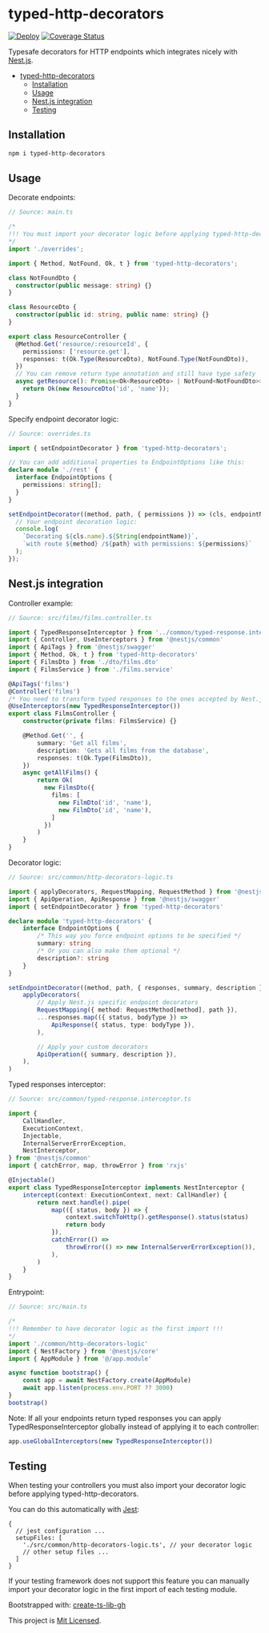 # typed-http-decorators

[![Deploy](https://github.com/glebbash/typed-http-decorators/workflows/build/badge.svg)](https://github.com/glebbash/typed-http-decorators/actions)
[![Coverage Status](https://coveralls.io/repos/github/glebbash/typed-http-decorators/badge.svg?branch=master)](https://coveralls.io/github/glebbash/typed-http-decorators?branch=master)

Typesafe decorators for HTTP endpoints which integrates nicely with [Nest.js](https://nestjs.com).

- [typed-http-decorators](#typed-http-decorators)
  - [Installation](#installation)
  - [Usage](#usage)
  - [Nest.js integration](#nestjs-integration)
  - [Testing](#testing)

## Installation

```sh
npm i typed-http-decorators
```

## Usage

Decorate endpoints:

```ts
// Source: main.ts

/*
!!! You must import your decorator logic before applying typed-http-decorators !!!
*/
import './overrides';

import { Method, NotFound, Ok, t } from 'typed-http-decorators';

class NotFoundDto {
  constructor(public message: string) {}
}

class ResourceDto {
  constructor(public id: string, public name: string) {}
}

export class ResourceController {
  @Method.Get('resource/:resourceId', {
    permissions: ['resource.get'],
    responses: t(Ok.Type(ResourceDto), NotFound.Type(NotFoundDto)),
  })
  // You can remove return type annotation and still have type safety
  async getResource(): Promise<Ok<ResourceDto> | NotFound<NotFoundDto>> {
    return Ok(new ResourceDto('id', 'name'));
  }
}
```

Specify endpoint decorator logic:

```ts
// Source: overrides.ts

import { setEndpointDecorator } from 'typed-http-decorators';

// You can add additional properties to EndpointOptions like this:
declare module './rest' {
  interface EndpointOptions {
    permissions: string[];
  }
}

setEndpointDecorator((method, path, { permissions }) => (cls, endpointName) => {
  // Your endpoint decoration logic:
  console.log(
    `Decorating ${cls.name}.${String(endpointName)}`,
    `with route ${method} /${path} with permissions: ${permissions}`
  );
});
```

## Nest.js integration

Controller example:

```ts
// Source: src/films/films.controller.ts

import { TypedResponseInterceptor } from '../common/typed-response.interceptor'
import { Controller, UseInterceptors } from '@nestjs/common'
import { ApiTags } from '@nestjs/swagger'
import { Method, Ok, t } from 'typed-http-decorators'
import { FilmsDto } from './dto/films.dto'
import { FilmsService } from './films.service'

@ApiTags('films')
@Controller('films')
/* You need to transform typed responses to the ones accepted by Nest.js */
@UseInterceptors(new TypedResponseInterceptor())
export class FilmsController {
    constructor(private films: FilmsService) {}

    @Method.Get('', {
        summary: 'Get all films',
        description: 'Gets all films from the database',
        responses: t(Ok.Type(FilmsDto)),
    })
    async getAllFilms() {
        return Ok(
          new FilmsDto({
            films: [
              new FilmDto('id', 'name'),
              new FilmDto('id', 'name'),
            ]
          })
        )
    }
}
```

Decorator logic:

```ts
// Source: src/common/http-decorators-logic.ts

import { applyDecorators, RequestMapping, RequestMethod } from '@nestjs/common'
import { ApiOperation, ApiResponse } from '@nestjs/swagger'
import { setEndpointDecorator } from 'typed-http-decorators'

declare module 'typed-http-decorators' {
    interface EndpointOptions {
        /* This way you force endpoint options to be specified */
        summary: string
        /* Or you can also make them optional */
        description?: string
    }
}

setEndpointDecorator((method, path, { responses, summary, description }) =>
    applyDecorators(
        // Apply Nest.js specific endpoint decorators
        RequestMapping({ method: RequestMethod[method], path }),
        ...responses.map(({ status, bodyType }) =>
            ApiResponse({ status, type: bodyType }),
        ),

        // Apply your custom decorators
        ApiOperation({ summary, description }),
    ),
)
```

Typed responses interceptor:

```ts
// Source: src/common/typed-response.interceptor.ts

import {
    CallHandler,
    ExecutionContext,
    Injectable,
    InternalServerErrorException,
    NestInterceptor,
} from '@nestjs/common'
import { catchError, map, throwError } from 'rxjs'

@Injectable()
export class TypedResponseInterceptor implements NestInterceptor {
    intercept(context: ExecutionContext, next: CallHandler) {
        return next.handle().pipe(
            map(({ status, body }) => {
                context.switchToHttp().getResponse().status(status)
                return body
            }),
            catchError(() =>
                throwError(() => new InternalServerErrorException()),
            ),
        )
    }
}
```

Entrypoint:

```ts
// Source: src/main.ts

/*
!!! Remember to have decorator logic as the first import !!!
*/
import './common/http-decorators-logic'
import { NestFactory } from '@nestjs/core'
import { AppModule } from '@/app.module'

async function bootstrap() {
    const app = await NestFactory.create(AppModule)
    await app.listen(process.env.PORT ?? 3000)
}
bootstrap()
```

Note: If all your endpoints return typed responses
you can apply TypedResponseInterceptor globally instead of applying it to each controller:

```ts
app.useGlobalInterceptors(new TypedResponseInterceptor())
```

## Testing

When testing your controllers you must also import your decorator logic before applying typed-http-decorators.

You can do this automatically with [Jest](https://jestjs.io/):
```jsonc
{
  // jest configuration ...
  setupFiles: [
    './src/common/http-decorators-logic.ts', // your decorator logic
    // other setup files ...
  ]
}
```

If your testing framework does not support this feature you can manually import your decorator logic in the first import of each testing module.

Bootstrapped with: [create-ts-lib-gh](https://github.com/glebbash/create-ts-lib-gh)

This project is [Mit Licensed](LICENSE).
